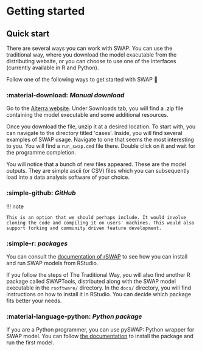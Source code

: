 # Getting started

## Quick start

There are several ways you can work with SWAP. You can use the traditional way, where you download the model exacutable from the distributing website, or you can choose to use one of the interfaces (currently available in R and Python).

Follow one of the following ways to get started with SWAP :rocket:

### :material-download: _Manual download_

Go to the [Alterra website](https://www.swap.alterra.nl/). Under Sownloads tab, you will find a .zip file containing the model executable and some additional resources.

Once you download the file, unzip it at a desired location. To start with, you can navigate to the directory titled 'cases'. Inside, you will find several examples of SWAP usage. Navigate to one that seems the most interesting to you. You will find a `run_swap.cmd` file there. Double click on it and wait for the programme completion.

You will notice that a bunch of new files appeared. These are the model outputs. They are simple ascii (or CSV) files which you can subsequently load into a data analysis software of your choice.

### :simple-github: _GitHub_

!!! note

    This is an option that we should perhaps include. It would involve cloning the code and compiling it on users' machines. This would also support forking and community driven feature development.

### :simple-r: _packages_

You can consult the [documentation of rSWAP](https://moritzshore.github.io/rswap/) to see how you can install and run SWAP models from RStudio.

If you follow the steps of The Traditional Way, you will also find another R package called SWAPTools, distributed along with the SWAP model executable in the `rsoftware/` directory. In the `docs/` directory, you will find instructions on how to install it in RStudio. You can decide which package fits better your needs.

### :material-language-python: _Python package_

If you are a Python programmer, you can use pySWAP: Python wrapper for SWAP model. You can follow [the documentation](https://zawadzkim.github.io/pySWAP/) to install the package and run the first model.
